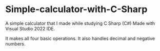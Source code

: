 # Simple-calculator-with-C-Sharp
A simple calculator that I made while studying C Sharp (C#)
Made with Visual Studio 2022 IDE.

It makes all four basic operations.
It also handles decimal and negative numbers.

